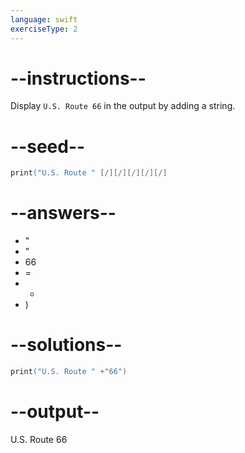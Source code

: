 ```yaml
---
language: swift
exerciseType: 2
---
```


# --instructions--

Display `U.S. Route 66` in the output by adding a string.

# --seed--

```swift
print("U.S. Route " [/][/][/][/][/]
```

# --answers--

- "
- "
- 66
- =
- +
- )

# --solutions--

```swift
print("U.S. Route " +"66")
```

# --output--

U.S. Route 66

